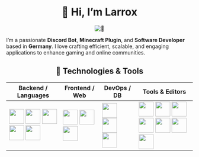 

<h1 align=center>👋 Hi, I’m Larrox </h1> 

<p align=center>
  <img align=center src="https://komarev.com/ghpvc/?username=copyandbuild&label=Profile%20viewer%20👀%20&color=0e75b6&style=for-the-badge" alt="👀" />
</p>  

I’m a passionate **Discord Bot**, **Minecraft Plugin**, and **Software Developer** based in **Germany**. I love crafting efficient, scalable, and engaging applications to enhance gaming and online communities.

<h2 align=center>🔧 Technologies & Tools </h2>

<div align="center">

<table>
  <thead>
    <tr>
      <th>Backend / Languages</th>
      <th>Frontend / Web</th>
      <th>DevOps / DB</th>
      <th>Tools & Editors</th>
    </tr>
  </thead>
  <tbody>
    <tr>
      <td>
        <img src="https://skillicons.dev/icons?i=py" height="40" />
        <img src="https://skillicons.dev/icons?i=java" height="40" />
        <img src="https://skillicons.dev/icons?i=kotlin" height="40" />
        <img src="https://skillicons.dev/icons?i=lua" height="40" />
        <img src="https://skillicons.dev/icons?i=cs" height="40" />
      </td>
      <td>
        <img src="https://skillicons.dev/icons?i=html" height="40" />
        <img src="https://skillicons.dev/icons?i=css" height="40" />
        <img src="https://skillicons.dev/icons?i=js" height="40" />
      </td>
      <td>
        <img src="https://skillicons.dev/icons?i=sqlite" height="40" />
        <img src="https://skillicons.dev/icons?i=git" height="40" />
        <img src="https://skillicons.dev/icons?i=discordbots" height="40" />
      </td>
      <td>
        <img src="https://skillicons.dev/icons?i=idea" height="40" />
        <img src="https://skillicons.dev/icons?i=pycharm" height
="40" />
        <img src="https://skillicons.dev/icons?i=rider" height="40" />
        <img src="https://skillicons.dev/icons?i=webstorm" height="40" />
        <img src="https://skillicons.dev/icons?i=vim" height="40" />
        <img src="https://skillicons.dev/icons?i=ubuntu" height="40" />
        <img src="https://skillicons.dev/icons?i=arch" height="40" />
      </td>
    </tr>
  </tbody>
</table>
</div>

